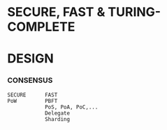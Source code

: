 # SECURE, FAST & TURING-COMPLETE
# DESIGN
### CONSENSUS
    SECURE      FAST
    PoW         PBFT
                PoS, PoA, PoC,...
                Delegate
                Sharding
### 
    
